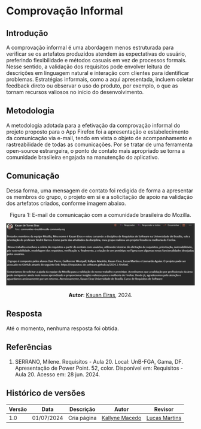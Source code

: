 # Comprovação Informal

## Introdução

A comprovação informal é uma abordagem menos estruturada para verificar se os artefatos produzidos atendem às expectativas do usuário, preferindo flexibilidade e métodos casuais em vez de processos formais. Nesse sentido, a validação dos requisitos pode envolver leitura de descrições em linguagem natural e interação com clientes para identificar problemas. Estratégias informais, como a aqui apresentada, incluem coletar feedback direto ou observar o uso do produto, por exemplo, o que as tornam recursos valiosos no início do desenvolvimento.

## Metodologia

A metodologia adotada para a efetivação da comprovação informal do projeto proposto para o App Firefox foi a apresentação e estabelecimento da comunicação via e-mail, tendo em vista o objeto de acompanhamento e rastreabilidade de todas as comunicações. Por se tratar de uma ferramenta open-source estrangeira, o ponto de contato mais apropriado se torna a comunidade brasileira engajada na manutenção do aplicativo.

## Comunicação

Dessa forma, uma mensagem de contato foi redigida de forma a apresentar os membros do grupo, o projeto em si e a solicitação de apoio na validação dos artefatos criados, conforme imagem abaixo.

<center>

Figura 1: E-mail de comunicação com a comunidade brasileira do Mozilla. 

![imagem](assets/image.png)

**Autor**: [Kauan Eiras](https://github.com/kauaneiras), 2024.

</center>

## Resposta

Até o momento, nenhuma resposta foi obtida. 

## Referências

1. SERRANO, Milene. Requisitos - Aula 20. Local: UnB-FGA, Gama, DF. Apresentação de Power Point. 52, color. Disponível em: Requisitos - Aula 20. Acesso em: 28 jun. 2024.


## Histórico de versões

<center> 

| Versão | Data       | Descrição                                   | Autor                                             | Revisor                                           |
| ------ | ---------- | ------------------------------------------- | ------------------------------------------------- | ------------------------------------------------- |
| 1.0    | 01/07/2024 | Cria página                                 | [Kallyne Macedo](https://github.com/kalipassos)  | [Lucas Martins](https://github.com/martinsglucas) |

</center>
